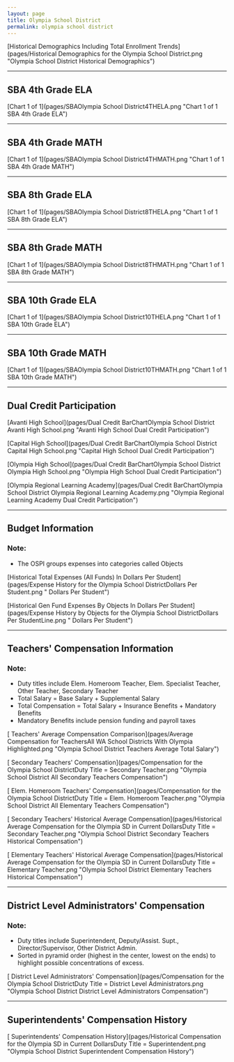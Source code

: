 ```yaml
---
layout: page
title: Olympia School District
permalink: olympia school district
---
```



[Historical Demographics Including Total Enrollment Trends](pages/Historical Demographics for the Olympia School District.png "Olympia School District Historical Demographics")

___

## SBA 4th Grade ELA

[Chart 1 of 1](pages/SBAOlympia School District4THELA.png "Chart 1 of 1 SBA 4th Grade ELA")


___

## SBA 4th Grade MATH

[Chart 1 of 1](pages/SBAOlympia School District4THMATH.png "Chart 1 of 1 SBA 4th Grade MATH")


___

## SBA 8th Grade ELA

[Chart 1 of 1](pages/SBAOlympia School District8THELA.png "Chart 1 of 1 SBA 8th Grade ELA")


___

## SBA 8th Grade MATH

[Chart 1 of 1](pages/SBAOlympia School District8THMATH.png "Chart 1 of 1 SBA 8th Grade MATH")


___

## SBA 10th Grade ELA

[Chart 1 of 1](pages/SBAOlympia School District10THELA.png "Chart 1 of 1 SBA 10th Grade ELA")


___

## SBA 10th Grade MATH

[Chart 1 of 1](pages/SBAOlympia School District10THMATH.png "Chart 1 of 1 SBA 10th Grade MATH")


___

## Dual Credit Participation

[Avanti High School](pages/Dual Credit BarChartOlympia School District Avanti High School.png "Avanti High School Dual Credit Participation")

[Capital High School](pages/Dual Credit BarChartOlympia School District Capital High School.png "Capital High School Dual Credit Participation")

[Olympia High School](pages/Dual Credit BarChartOlympia School District Olympia High School.png "Olympia High School Dual Credit Participation")

[Olympia Regional Learning Academy](pages/Dual Credit BarChartOlympia School District Olympia Regional Learning Academy.png "Olympia Regional Learning Academy Dual Credit Participation")


___

## Budget Information
### Note:
- The OSPI groups expenses into categories called Objects

[Historical Total Expenses (All Funds) In Dollars Per Student](pages/Expense History for the Olympia School DistrictDollars Per Student.png " Dollars Per Student")

[Historical Gen Fund Expenses By Objects In Dollars Per Student](pages/Expense History by Objects for the Olympia School DistrictDollars Per StudentLine.png " Dollars Per Student")


___

## Teachers' Compensation Information
### Note:
- Duty titles include Elem. Homeroom Teacher, Elem. Specialist Teacher, Other Teacher, Secondary Teacher
- Total Salary = Base Salary + Supplemental Salary
- Total Compensation = Total Salary + Insurance Benefits + Mandatory Benefits
- Mandatory Benefits include pension funding and payroll taxes

[ Teachers' Average Compensation Comparison](pages/Average Compensation for TeachersAll WA School Districts With Olympia Highlighted.png "Olympia School District Teachers Average Total Salary")

[ Secondary Teachers' Compensation](pages/Compensation for the Olympia School DistrictDuty Title = Secondary Teacher.png "Olympia School District All Secondary Teachers Compensation")

[ Elem. Homeroom Teachers' Compensation](pages/Compensation for the Olympia School DistrictDuty Title = Elem. Homeroom Teacher.png "Olympia School District All Elementary Teachers Compensation")

[ Secondary Teachers' Historical Average Compensation](pages/Historical Average Compensation for the Olympia SD in Current DollarsDuty Title = Secondary Teacher.png "Olympia School District Secondary Teachers Historical Compensation")

[ Elementary Teachers' Historical Average Compensation](pages/Historical Average Compensation for the Olympia SD in Current DollarsDuty Title = Elementary Teacher.png "Olympia School District Elementary Teachers Historical Compensation")


___

## District Level Administrators' Compensation

### Note:
- Duty titles include Superintendent, Deputy/Assist. Supt., Director/Supervisor, Other District Admin.
- Sorted in pyramid order (highest in the center, lowest on the ends) to highlight possible concentrations of excess.

[ District Level Administrators' Compensation](pages/Compensation for the Olympia School DistrictDuty Title = District Level Administrators.png "Olympia School District District Level Administrators Compensation")


___

## Superintendents' Compensation History

[ Superintendents' Compensation History](pages/Historical Compensation for the Olympia SD in Current DollarsDuty Title = Superintendent.png "Olympia School District Superintendent Compensation History")

